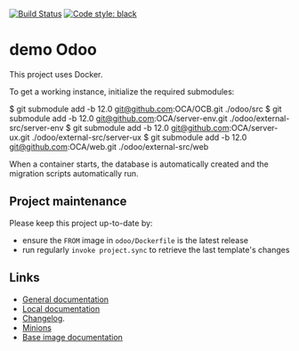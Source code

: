 [![Build Status](https://travis-ci.com/camptocamp/demo_odoo.svg?token=3A3ZhwttEcmdqp7JzQb7&branch=12.0-training)](https://travis-ci.com/camptocamp/demo_odoo)
[![Code style: black](https://img.shields.io/badge/code%20style-black-000000.svg)](https://github.com/ambv/black)

# demo Odoo

This project uses Docker.

To get a working instance, initialize the required submodules:

  $ git submodule add -b 12.0 git@github.com:OCA/OCB.git ./odoo/src
  $ git submodule add -b 12.0 git@github.com:OCA/server-env.git ./odoo/external-src/server-env
  $ git submodule add -b 12.0 git@github.com:OCA/server-ux.git ./odoo/external-src/server-ux
  $ git submodule add -b 12.0 git@github.com:OCA/web.git ./odoo/external-src/web

When a container starts, the database is automatically created and the
migration scripts automatically run.

## Project maintenance

Please keep this project up-to-date by:

* ensure the `FROM` image in `odoo/Dockerfile` is the latest release
* run regularly `invoke project.sync` to retrieve the last template's changes

## Links

* [General documentation](./docs/README.md)
* [Local documentation](./docs/README.local.md)
* [Changelog](HISTORY.rst).
* [Minions](https://demo.odoo-test.camptocamp.ch)
* [Base image documentation](https://github.com/camptocamp/docker-odoo-project)
